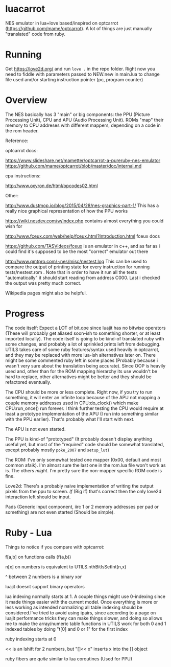 # luacarrot
NES emulator in lua+love based/inspired on optcarrot (https://github.com/mame/optcarrot).
A lot of things are just manually "translated" code from ruby.

# Running

Get https://love2d.org/ and run `love .` in the repo folder. Right now you need to fiddle with parameters passed to NEW:new in main.lua to change file used and/or starting instruction pointer (pc, program counter)

# Overview

The NES basically has 3 "main" or big components: the PPU (Picture Processing Unit), CPU and APU (Audio Processing Unit).
ROMs "map" their memory to CPU addreses with different mappers, depending on a code in the rom header. 

Reference:

optcarrot docs:

https://www.slideshare.net/mametter/optcarrot-a-pureruby-nes-emulator
https://github.com/mame/optcarrot/blob/master/doc/internal.md 

cpu instructions:

http://www.oxyron.de/html/opcodes02.html

Other:

http://www.dustmop.io/blog/2015/04/28/nes-graphics-part-1/ This has a really nice graphical representation of how the PPU works

https://wiki.nesdev.com/w/index.php contains almost everything you could wish for

http://www.fceux.com/web/help/fceux.html?Introduction.html fceux docs

https://github.com/TASVideos/fceux is an emulator in c++, and as far as i could find it's supposed to be the most "correct" emulator out there

http://www.qmtpro.com/~nes/misc/nestest.log This can be used to compare the output of printing state for every instruction for running tests/nestest.rom . Note that in order to have it run all the tests "automatically" it should start reading from address C000. Last i checked the output was pretty much correct.

Wikipedia pages might also be helpful.

# Progress

The code itself: 
Expect a LOT of bit.ope since luajit has no bitwise operators (These will probably get aliased soon-ish to something shorter, or at least imported locally).
The code itself is going to be kind-of translated ruby with some changes, and probably a lot of sprinkled prints left from debugging. UTILS takes care of some ruby features/syntax used heavily in optcarrot, and they may be replaced with more lua-ish alternatives later on.
There might be some commented ruby left in some places (Probably because i wasn't very sure about the translation being accurate).
Since OOP is heavily used and, other than for the ROM mapping hierarchy its use wouldn't be hard to replace, other alternatives might be better and they should be refactored eventually.

The CPU should be more or less complete. Right now, if you try to run something, it will enter an infinite loop because of the APU not mapping a couple memory addresses used in CPU:do_clock() which make CPU:run_once() run forever.
I think further testing the CPU would require at least a prototype implementation of the APU (I run into something similar with the PPU earlier). That's probably what I'll start with next.

The APU is not even started.

The PPU is kind-of "prototyped" (It probably doesn't display anything useful yet, but most of the "required" code should be somewhat translated, except probably mostly `poke_2007` and `setup_lut`)

The ROM: I've only somewhat tested one mapper (0x00, default and most common afaik). I'm almost sure the last one in the rom.lua file won't work as is. The others *might*. I'm pretty sure the non-mapper specific ROM code is fine.

Love2d: There's a probably naive implementation of writing the output pixels from the ppu to screen. *If* (Big if) that's correct then the only love2d interaction left should be input.

Pads (Generic input component, iirc 1 or 2 memory addresses per pad or something) are not even started (Should be simple).

# Ruby - Lua

Things to notice if you compare with optcarrot:

f[a,b] on functions calls (f(a,b))

n[x] on numbers is equivalent to UTILS.nthBitIsSetInt(n,x)

^ between 2 numbers is a binary xor

luajit doesnt support binary operators

lua indexing normally starts at 1. A couple things might use 0-indexing since it made things easier with the current model. Once everything is more or less working as intended normalizing all table indexing should be considered.I've tried to avoid using ipairs, since according to a page on luajit performance tricks they can make things slower, and doing so allows me to make the array/numeric table functions in UTILS work for both 0 and 1 indexed tables by doing "t[0] and 0 or 1" for the first index

ruby indexing starts at 0

<< is an lshift for 2 numbers, but "[]<< x" inserts x into the [] object

ruby fibers are *quite* similar to lua coroutines (Used for PPU)

